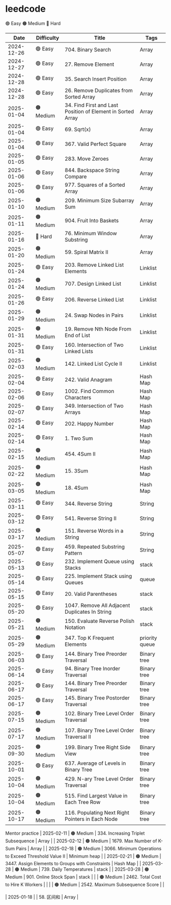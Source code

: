 # leedcode

🟢 Easy 
🟠 Medium
🔴 Hard

| Date       | Difficulty   | Title                                                         | Tags          |
| ---------- | ------------ | ------------------------------------------------------------- | ------------- |
| 2024-12-26 | 🟢 Easy      | 704. Binary Search                                            | Array         |
| 2024-12-27 | 🟢 Easy      | 27. Remove Element                                            | Array         |
| 2024-12-28 | 🟢 Easy      | 35. Search Insert Position                                    | Array         |
| 2024-12-28 | 🟢 Easy      | 26. Remove Duplicates from Sorted Array                       | Array         |
| 2025-01-04 | 🟠 Medium    | 34. Find First and Last Position of Element in Sorted Array   | Array         |
| 2025-01-04 | 🟢 Easy      | 69. Sqrt(x)                                                   | Array         |
| 2025-01-04 | 🟢 Easy      | 367. Valid Perfect Square                                     | Array         |
| 2025-01-05 | 🟢 Easy      | 283. Move Zeroes                                              | Array         |
| 2025-01-06 | 🟢 Easy      | 844. Backspace String Compare                                 | Array         |
| 2025-01-06 | 🟢 Easy      | 977. Squares of a Sorted Array                                | Array         |
| 2025-01-10 | 🟠 Medium    | 209. Minimum Size Subarray Sum                                | Array         |
| 2025-01-11 | 🟠 Medium    | 904. Fruit Into Baskets                                       | Array         |
| 2025-01-16 | 🔴 Hard      | 76. Minimum Window Substring                                  | Array         |
| 2025-01-20 | 🟠 Medium    | 59. Spiral Matrix II                                          | Array         |
| 2025-01-24 | 🟢 Easy      | 203. Remove Linked List Elements                              | Linklist      |
| 2025-01-24 | 🟠 Medium    | 707. Design Linked List                                       | Linklist      |
| 2025-01-26 | 🟢 Easy      | 206. Reverse Linked List                                      | Linklist      |
| 2025-01-29 | 🟠 Medium    | 24. Swap Nodes in Pairs                                       | Linklist      |
| 2025-01-31 | 🟠 Medium    | 19. Remove Nth Node From End of List                          | Linklist      |
| 2025-01-31 | 🟢 Easy      | 160. Intersection of Two Linked Lists                         | Linklist      |
| 2025-02-03 | 🟠 Medium    | 142. Linked List Cycle II                                     | Linklist      |
| 2025-02-04 | 🟢 Easy      | 242. Valid Anagram                                            | Hash Map      |
| 2025-02-06 | 🟢 Easy      | 1002. Find Common Characters                                  | Hash Map      |
| 2025-02-07 | 🟢 Easy      | 349. Intersection of Two Arrays                               | Hash Map      |
| 2025-02-14 | 🟢 Easy      | 202. Happy Number                                             | Hash Map      |
| 2025-02-14 | 🟢 Easy      | 1. Two Sum                                                    | Hash Map      |
| 2025-02-15 | 🟠 Medium    | 454. 4Sum II                                                  | Hash Map      |
| 2025-02-22 | 🟠 Medium    | 15. 3Sum                                                      | Hash Map      |
| 2025-03-05 | 🟠 Medium    | 18. 4Sum                                                      | Hash Map      |
| 2025-03-11 | 🟢 Easy      | 344. Reverse String                                           | String        |
| 2025-03-12 | 🟢 Easy      | 541. Reverse String II                                        | String        |
| 2025-03-17 | 🟠 Medium    | 151. Reverse Words in a String                                | String        |
| 2025-05-07 | 🟢 Easy      | 459. Repeated Substring Pattern                               | String        |
| 2025-05-13 | 🟢 Easy      | 232. Implement Queue using Stacks                             | stack         |
| 2025-05-14 | 🟢 Easy      | 225. Implement Stack using Queues                             | queue         |
| 2025-05-15 | 🟢 Easy      | 20. Valid Parentheses                                         | stack         |
| 2025-05-20 | 🟢 Easy      | 1047. Remove All Adjacent Duplicates In String                | stack         |
| 2025-05-21 | 🟠 Medium    | 150. Evaluate Reverse Polish Notation                         | stack         |
| 2025-05-29 | 🟠 Medium    | 347. Top K Frequent Elements                                  | priority queue|
| 2025-06-03 | 🟢 Easy      | 144. Binary Tree Preorder Traversal                           | Binary tree   |
| 2025-06-14 | 🟢 Easy      | 94. Binary Tree Inorder Traversal                             | Binary tree   |
| 2025-06-17 | 🟢 Easy      | 144. Binary Tree Preorder Traversal                           | Binary tree   |
| 2025-06-17 | 🟢 Easy      | 145. Binary Tree Postorder Traversal                          | Binary tree   |
| 2025-07-15 | 🟠 Medium    | 102. Binary Tree Level Order Traversal                        | Binary tree   |
| 2025-07-17 | 🟠 Medium    | 107. Binary Tree Level Order Traversal II                     | Binary tree   |
| 2025-09-30 | 🟠 Medium    | 199. Binary Tree Right Side View                              | Binary tree   |
| 2025-10-01 | 🟢 Easy      | 637. Average of Levels in Binary Tree                         | Binary tree   |
| 2025-10-04 | 🟠 Medium    | 429. N-ary Tree Level Order Traversal                         | Binary tree   |
| 2025-10-04 | 🟠 Medium    | 515. Find Largest Value in Each Tree Row                      | Binary tree   |
| 2025-10-17 | 🟠 Medium    | 116. Populating Next Right Pointers in Each Node              | Binary tree   |

Mentor practice
| 2025-02-11 | 🟠 Medium    | 334. Increasing Triplet Subsequence                           | Array         |
| 2025-02-12 | 🟠 Medium    | 1679. Max Number of K-Sum Pairs                               | Array         |
| 2025-02-18 | 🟠 Medium    | 3066. Minimum Operations to Exceed Threshold Value II         | Minimum heap  |
| 2025-02-21 | 🟠 Medium    | 3447. Assign Elements to Groups with Constraints              | Hash Map      |
| 2025-03-28 | 🟠 Medium    | 739. Daily Temperatures                                       | stack         |
| 2025-03-28 | 🟠 Medium    | 901. Online Stock Span                                        | stack         |
|            | 🟠 Medium    | 2462. Total Cost to Hire K Workers                            |               |
|            | 🟠 Medium    | 2542. Maximum Subsequence Score                               |               |

| 2025-01-18 |              | 58. 区间和                                                     | Array         |